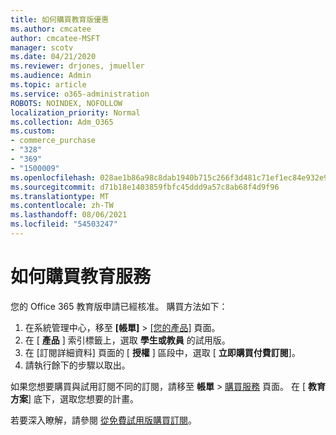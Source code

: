 ```yaml
---
title: 如何購買教育版優惠
ms.author: cmcatee
author: cmcatee-MSFT
manager: scotv
ms.date: 04/21/2020
ms.reviewer: drjones, jmueller
ms.audience: Admin
ms.topic: article
ms.service: o365-administration
ROBOTS: NOINDEX, NOFOLLOW
localization_priority: Normal
ms.collection: Adm_O365
ms.custom:
- commerce_purchase
- "328"
- "369"
- "1500009"
ms.openlocfilehash: 028ae1b86a98c8dab1940b715c266f3d481c71ef1ec84e932e9c74817bccdef5
ms.sourcegitcommit: d71b18e1403859fbfc45ddd9a57c8ab68f4d9f96
ms.translationtype: MT
ms.contentlocale: zh-TW
ms.lasthandoff: 08/06/2021
ms.locfileid: "54503247"
---
```

# <a name="how-to-purchase-an-education-offer"></a>如何購買教育服務

您的 Office 365 教育版申請已經核准。 購買方法如下：
  
1. 在系統管理中心，移至 **[帳單]** \> [[您的產品]](https://go.microsoft.com/fwlink/p/?linkid=842054) 頁面。
2. 在 [ **產品** ] 索引標籤上，選取 **學生或教員** 的試用版。
3. 在 [訂閱詳細資料] 頁面的 [ **授權** ] 區段中，選取 [ **立即購買付費訂閱**]。
4. 請執行餘下的步驟以取出。

如果您想要購買與試用訂閱不同的訂閱，請移至 **帳單** \> [購買服務](https://go.microsoft.com/fwlink/p/?linkid=868433) 頁面。 在 [ **教育方案**] 底下，選取您想要的計畫。

若要深入瞭解，請參閱 [從免費試用版購買訂閱](/microsoft-365/commerce/try-or-buy-microsoft-365#buy-a-subscription-from-your-free-trial)。